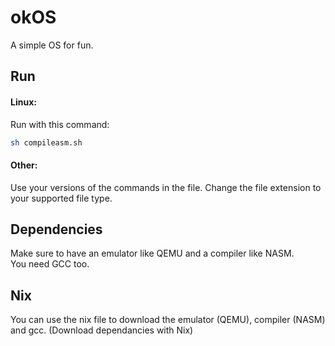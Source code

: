 # okOS
A simple OS for fun.
## Run
#### Linux:
Run with this command:
```sh
sh compileasm.sh
```
#### Other:
Use your versions of the commands in the file. Change the file extension to your supported file type.
## Dependencies
Make sure to have an emulator like QEMU and a compiler like NASM.\
You need GCC too.
## Nix
You can use the nix file to download the emulator (QEMU), compiler (NASM) and gcc. (Download dependancies with Nix)